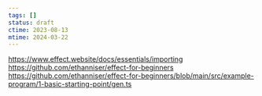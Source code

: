 ```yaml
---
tags: []
status: draft
ctime: 2023-08-13
mtime: 2024-03-22
---
```


https://www.effect.website/docs/essentials/importing
https://github.com/ethanniser/effect-for-beginners
https://github.com/ethanniser/effect-for-beginners/blob/main/src/example-program/1-basic-starting-point/gen.ts